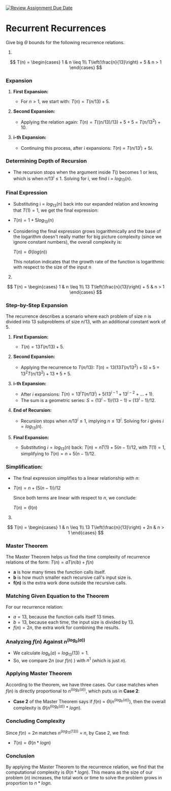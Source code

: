 [![Review Assignment Due Date](https://classroom.github.com/assets/deadline-readme-button-24ddc0f5d75046c5622901739e7c5dd533143b0c8e959d652212380cedb1ea36.svg)](https://classroom.github.com/a/8KYthzwp)
# Recurrent Recurrences

Give big $\Theta$ bounds for the following recurrence relations.

1.
$$ T(n) =
    \begin{cases}
        1 & n \leq 1\\
        T\left(\frac{n}{13}\right) + 5 & n > 1
    \end{cases}
$$



### Expansion

1. **First Expansion:**
   - For $n > 1$, we start with: $T(n) = T(n/13) + 5$.

2. **Second Expansion:**
   - Applying the relation again: $T(n) = T((n/13)/13) + 5 + 5$ = $T(n/13$<sup>$2$</sup>) + $10$.

3. **i-th Expansion:**
   - Continuing this process, after i expansions: $T(n)$ = $T(n/13$<sup>$i$</sup>) + $5i$.

### Determining Depth of Recursion

- The recursion stops when the argument inside $T()$ becomes 1 or less, which is when $n/13$<sup>i</sup> ≤ 1. Solving for i, we find i = $log$<sub>$13$</sub>$(n)$.

### Final Expression

- Substituting i = $log$<sub>13</sub>(n) back into our expanded relation and knowing that $T(1) = 1$, we get the final expression:

- $T(n) = 1 + 5log$<sub>$13$</sub>$(n)$

- Considering the final expression grows logarithmically and the base of the logarithm doesn't really matter for big picture complexity (since we ignore constant numbers), the overall complexity is:
  
  $T(n) = Θ(log(n))$

  This notation indicates that the growth rate of the function is logarithmic with respect to the size of the input n


2.
$$ T(n) =
    \begin{cases}
        1 & n \leq 1\\
        13 T\left(\frac{n}{13}\right) + 5 & n > 1
    \end{cases}
$$

### Step-by-Step Expansion

The recurrence describes a scenario where each problem of size $n$ is divided into 13 subproblems of size $n/13$, with an additional constant work of 5.

1. **First Expansion:**
   - $T(n) = 13T(n/13) + 5$.

2. **Second Expansion:**
   - Applying the recurrence to $T(n/13)$: $T(n) = 13(13T(n/13^2) + 5) + 5$ = $13^2T(n/13^2) + 13 * 5 + 5$.

3. **i-th Expansion:**
   - After $i$ expansions: $T(n) = 13^iT(n/13^i) + 5(13^{i-1} + 13^{i-2} + ... + 1)$.
   - The sum is a geometric series: $S = (13^i - 1) / (13 - 1)$ = $(13^i - 1) / 12$.

4. **End of Recursion:**
   - Recursion stops when $n/13^i ≤ 1$, implying $n ≤ 13^i$. Solving for $i$ gives $i = log$<sub>$13$</sub>$(n)$.

5. **Final Expansion:**
   - Substituting $i = log$<sub>$13$</sub>$(n)$ back: $T(n) = nT(1) + 5(n - 1)/12$, with $T(1) = 1$, simplifying to $T(n) = n + 5(n - 1)/12$.

### Simplification:

- The final expression simplifies to a linear relationship with $n$:  

- $T(n) = n + (5(n - 1))/12$

  Since both terms are linear with respect to $n$, we conclude:

  $T(n) = Θ(n)$


3.
$$ T(n) =
    \begin{cases}
        1 & n \leq 1\\
        13 T\left(\frac{n}{13}\right) + 2n & n > 1
    \end{cases}
$$

### Master Theorem

The Master Theorem helps us find the time complexity of recurrence relations of the form:
$T(n) = aT(n/b) + f(n)$
- **a** is how many times the function calls itself.
- **b** is how much smaller each recursive call's input size is.
- **f(n)** is the extra work done outside the recursive calls.

### Matching Given Equation to the Theorem

For our recurrence relation:
- $a = 13$, because the function calls itself 13 times.
- $b = 13$, because each time, the input size is divided by 13.
- $f(n) = 2n$, the extra work for combining the results.

### Analyzing $f(n)$ Against $n$<sup>$(log_b(a))$</sup>

- We calculate $log_b(a)$ = $log$<sub>$13$</sub>$(13) = 1$.
- So, we compare $2n$ (our $f(n)$ ) with $n^1$ (which is just $n$).

### Applying Master Theorem

According to the theorem, we have three cases. Our case matches when $f(n)$ is directly proportional to $n$<sup>$(log_b(a))$</sup>, which puts us in **Case 2**:

- **Case 2** of the Master Theorem says if $f(n)$ = $Θ(n$<sup>$(log_b(a))$</sup>), then the overall complexity is $Θ(n$<sup>$(log_b(a))$</sup> * $log n$).

### Concluding Complexity

Since $f(n) = 2n$ matches $n$<sup>($log$<sub>$13$</sub>($13$))</sup> = $n$, by Case 2, we find:
- $T(n) = Θ(n * log n)$

### Conclusion

By applying the Master Theorem to the recurrence relation, we find that the computational complexity is $Θ(n * log n)$. This means as the size of our problem ($n$) increases, the total work or time to solve the problem grows in proportion to $n * log n$.


